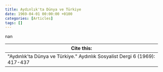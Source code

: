 ```yaml
---
title: Aydınlık'ta Dünya ve Türkiye
date: 1969-04-01 00:00:00 +0100
categories: [Articles]
tags: []
---
```


nan

| Cite this:   |
|--------|
| "Aydınlık'ta Dünya ve Türkiye." Aydınlık Sosyalist Dergi 6 (1969): 417-437 

